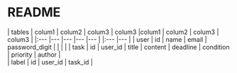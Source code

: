 # README
| tables  | colum1 | colum2  | colum3  | colum3         |colum1    | colum2    | colum3   | colum3   | 
|:---     |---     |---      |---      |---             |          |:---       |---       |
|  user   | id     |  name   |  email  | password_digit |          |           |          | 
|  task   | id     | user_id |  title  | content        | deadline | condition | priority | author   |  
|  label  | id     | user_id | task_id |        